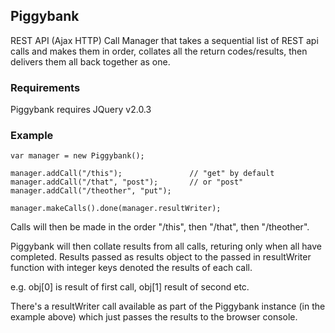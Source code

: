  
## Piggybank

REST API (Ajax HTTP) Call Manager that takes a sequential list of REST api calls and makes them in order, collates all the return codes/results, then delivers them all back together as one.

### Requirements

Piggybank requires JQuery v2.0.3

### Example

    var manager = new Piggybank();

    manager.addCall("/this");               // "get" by default
    manager.addCall("/that", "post");       // or "post"
    manager.addCall("/theother", "put");

    manager.makeCalls().done(manager.resultWriter);

Calls will then be made in the order "/this", then "/that", then "/theother".

Piggybank will then collate results from all calls, returing only when all have completed. Results passed as results object to the passed in resultWriter function with integer keys denoted the results of each call.

e.g. obj[0] is result of first call, obj[1] result of second etc.

There's a resultWriter call available as part of the Piggybank instance (in the example above) which just passes the results to the browser console.
